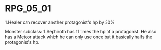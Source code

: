# RPG_05_01
1.Healer can recover another protagonist's hp by 30%

Monster subclass:
1.Sephiroth has 11 times the hp of a protagonist. He also has a Meteor attack which he can only use once but it basically halfs the protagonist's hp.